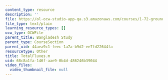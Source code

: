 ```yaml
---
content_type: resource
description: ''
file: https://ol-ocw-studio-app-qa.s3.amazonaws.com/courses/1-72-groundwater-hydrology-fall-2005/68c8a1fa146faae90b4d486246b39044_TotalFluxes.m
file_type: text/plain
learning_resource_types: []
ocw_type: OCWFile
parent_title: Bangladesh Study
parent_type: CourseSection
parent_uid: 44aea9c1-feec-1a7a-b9d2-ee7fd22644fa
resourcetype: Other
title: TotalFluxes.m
uid: 68c8a1fa-146f-aae9-0b4d-486246b39044
video_files:
  video_thumbnail_file: null
---
```


